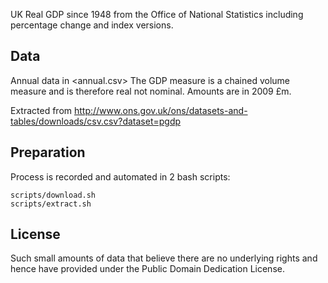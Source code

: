 UK Real GDP since 1948 from the Office of National Statistics including
percentage change and index versions.

## Data

Annual data in <annual.csv> The GDP measure is a chained volume measure and is
therefore real not nominal. Amounts are in 2009 £m.

Extracted from http://www.ons.gov.uk/ons/datasets-and-tables/downloads/csv.csv?dataset=pgdp

## Preparation 

Process is recorded and automated in 2 bash scripts:
```
scripts/download.sh
scripts/extract.sh
```

## License

Such small amounts of data that believe there are no underlying rights and
hence have provided under the Public Domain Dedication License.